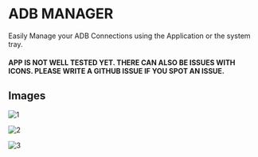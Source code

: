 # ADB MANAGER

Easily Manage your ADB Connections using the Application or the system tray.

#### APP IS NOT WELL TESTED YET. THERE CAN ALSO BE ISSUES WITH ICONS. PLEASE WRITE A GITHUB ISSUE IF YOU SPOT AN ISSUE.

## Images

![1](https://user-images.githubusercontent.com/68391822/141328942-981a9e5d-595d-4358-88b7-bc7b62bc3c01.PNG)


![2](https://user-images.githubusercontent.com/68391822/141328949-b36582d3-6d57-4c4b-93d4-185bab5414f7.PNG)


![3](https://user-images.githubusercontent.com/68391822/141328951-0ebc6ba8-6e8f-458b-b1dd-41fcec883685.PNG)
